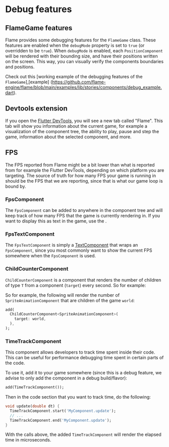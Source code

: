 # Debug features


## FlameGame features

Flame provides some debugging features for the `FlameGame` class. These features are enabled when
the `debugMode` property is set to `true` (or overridden to be `true`).
When `debugMode` is enabled, each `PositionComponent` will be rendered with their bounding size, and
have their positions written on the screen. This way, you can visually verify the components
boundaries and positions.

Check out this [working example of the debugging features of the `FlameGame`],[example]
(https://github.com/flame-engine/flame/blob/main/examples/lib/stories/components/debug_example.dart).


## Devtools extension

If you open the [Flutter DevTools](https://docs.flutter.dev/tools/devtools/overview), you will see a
new tab called "Flame". This tab will show you information about the current game, for example a
visualization of the component tree, the ability to play, pause and step the game, information
about the selected component, and more.


## FPS

The FPS reported from Flame might be a bit lower than what is reported from for example the Flutter
DevTools, depending on which platform you are targeting. The source of truth for how many FPS your
game is running in should be the FPS that we are reporting, since that is what our game loop is
bound by.


### FpsComponent

The `FpsComponent` can be added to anywhere in the component tree and will keep track of how many
FPS that the game is currently rendering in. If you want to display this as text in the game, use
the [](#fpstextcomponent).


### FpsTextComponent

The `FpsTextComponent` is simply a [TextComponent] that wraps an `FpsComponent`, since you most
commonly want to show the current FPS somewhere when the `FpsComponent` is used.


[TextComponent]: ../rendering/text_rendering.md#textcomponent


### ChildCounterComponent

`ChildCounterComponent` is a component that renders the number of children of
type `T` from a component (`target`) every second. So for example:

So for example, the following will render the number of `SpriteAnimationComponent` that are
children of the game `world`:

```dart
add(
  ChildCounterComponent<SpriteAnimationComponent>(
    target: world,
  ),
);
```


### TimeTrackComponent

This component allows developers to track time spent inside their code. This can be useful for
performance debugging time spent in certain parts of the code.

To use it, add it to your game somewhere (since this is a debug feature, we advise to only add the
component in a debug build/flavor):

```dart
add(TimeTrackComponent());
```

Then in the code section that you want to track time, do the following:

```dart
void update(double dt) {
  TimeTrackComponent.start('MyComponent.update');
  // ...
  TimeTrackComponent.end('MyComponent.update');
}
```

With the calls above, the added `TimeTrackComponent` will render the elapsed time in
microseconds.
